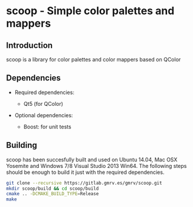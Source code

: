 # scoop - Simple color palettes and mappers


## Introduction

scoop is a library for color palettes and color mappers based on QColor

## Dependencies

* Required dependencies:
    * Qt5 (for QColor)

* Optional dependencies:
    * Boost: for unit tests

## Building

scoop has been succesfully built and used on Ubuntu 14.04, Mac OSX
Yosemite and Windows 7/8 Visual Studio 2013 Win64. The following steps should be
enough to build it just with the required dependencies.

```bash
git clone --recursive https://gitlab.gmrv.es/gmrv/scoop.git
mkdir scoop/build && cd scoop/build
cmake .. -DCMAKE_BUILD_TYPE=Release
make
```
